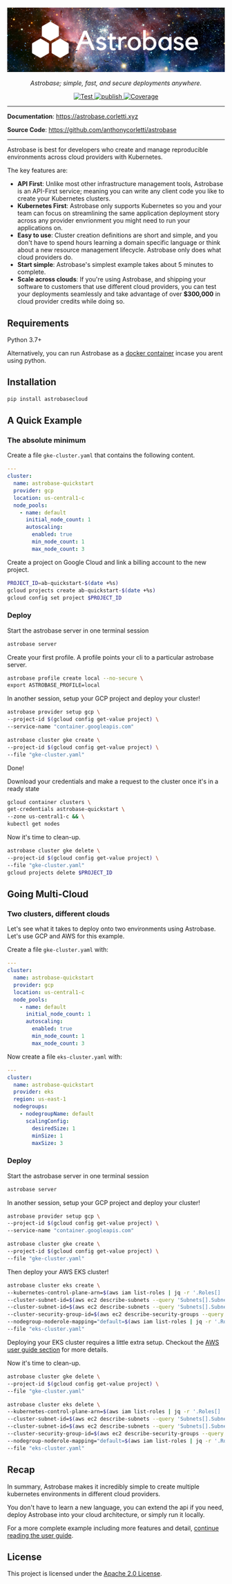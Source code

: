 <p align="center">
  <a href="https://astrobase.corletti.xyz"><img src="https://github.com/anthonycorletti/astrobase/blob/main/docs/img/space-logo.png?raw=true" alt="Astrobase"></a>
</p>
<p align="center">
    <em>Astrobase; simple, fast, and secure deployments anywhere.</em>
</p>
<p align="center">
<a href="https://github.com/anthonycorletti/astrobase/actions?query=workflow%3Atest" target="_blank">
    <img src="https://github.com/anthonycorletti/astrobase/workflows/test/badge.svg" alt="Test">
</a>
<a href="https://github.com/anthonycorletti/astrobase/actions?query=workflow%3Apublish" target="_blank">
    <img src="https://github.com/anthonycorletti/astrobase/workflows/publish/badge.svg" alt="publish">
</a>
<a href="https://codecov.io/gh/anthonycorletti/astrobase" target="_blank">
    <img src="https://img.shields.io/codecov/c/github/anthonycorletti/astrobase?color=%2334D058" alt="Coverage">
</a>
</p>

---

**Documentation**: <a href="https://astrobase.corletti.xyz" target="_blank">https://astrobase.corletti.xyz</a>

**Source Code**: <a href="https://github.com/anthonycorletti/astrobase" target="_blank">https://github.com/anthonycorletti/astrobase</a>

---

Astrobase is best for developers who create and manage reproducible environments across cloud providers with Kubernetes.

The key features are:

* **API First**: Unlike most other infrastructure management tools, Astrobase is an API-First service; meaning you can write any client code you like to create your Kubernetes clusters.
* **Kubernetes First**: Astrobase only supports Kubernetes so you and your team can focus on streamlining the same application deployment story across any provider envrionment you might need to run your applications on.
* **Easy to use**: Cluster creation definitions are short and simple, and you don't have to spend hours learning a domain specific language or think about a new resource management lifecycle. Astrobase only does what cloud providers do.
* **Start simple**: Astrobase's simplest example takes about 5 minutes to complete.
* **Scale across clouds**: If you're using Astrobase, and shipping your software to customers that use different cloud providers, you can test your deployments seamlessly and take advantage of over **$300,000** in cloud provider credits while doing so.

## Requirements

Python 3.7+

Alternatively, you can run Astrobase as a [docker container](./tutorial/intro.md) incase you arent using python.

## Installation

```sh
pip install astrobasecloud
```

## A Quick Example

### The absolute minimum

Create a file `gke-cluster.yaml` that contains the following content.

```yaml
---
cluster:
  name: astrobase-quickstart
  provider: gcp
  location: us-central1-c
  node_pools:
    - name: default
      initial_node_count: 1
      autoscaling:
        enabled: true
        min_node_count: 1
        max_node_count: 3
```

Create a project on Google Cloud and link a billing account to the new project.

```sh
PROJECT_ID=ab-quickstart-$(date +%s)
gcloud projects create ab-quickstart-$(date +%s)
gcloud config set project $PROJECT_ID
```

### Deploy

Start the astrobase server in one terminal session

```sh
astrobase server
```

Create your first profile. A profile points your cli to a particular astrobase server.

```sh
astrobase profile create local --no-secure \
export ASTROBASE_PROFILE=local
```

In another session, setup your GCP project and deploy your cluster!

```sh
astrobase provider setup gcp \
--project-id $(gcloud config get-value project) \
--service-name "container.googleapis.com"
```

```sh
astrobase cluster gke create \
--project-id $(gcloud config get-value project) \
--file "gke-cluster.yaml"
```

Done!

Download your credentials and make a request to the cluster once it's in a ready state

```sh
gcloud container clusters \
get-credentials astrobase-quickstart \
--zone us-central1-c && \
kubectl get nodes
```

Now it's time to clean-up.

```sh
astrobase cluster gke delete \
--project-id $(gcloud config get-value project) \
--file "gke-cluster.yaml"
gcloud projects delete $PROJECT_ID
```

## Going Multi-Cloud

### Two clusters, different clouds

Let's see what it takes to deploy onto two environments using Astrobase. Let's use GCP and AWS for this example.

Create a file `gke-cluster.yaml` with:

```yaml
---
cluster:
  name: astrobase-quickstart
  provider: gcp
  location: us-central1-c
  node_pools:
    - name: default
      initial_node_count: 1
      autoscaling:
        enabled: true
        min_node_count: 1
        max_node_count: 3
```

Now create a file `eks-cluster.yaml` with:

```yaml
---
cluster:
  name: astrobase-quickstart
  provider: eks
  region: us-east-1
  nodegroups:
    - nodegroupName: default
      scalingConfig:
        desiredSize: 1
        minSize: 1
        maxSize: 3
```

### Deploy

Start the astrobase server in one terminal session

```sh
astrobase server
```

In another session, setup your GCP project and deploy your cluster!

```sh
astrobase provider setup gcp \
--project-id $(gcloud config get-value project) \
--service-name "container.googleapis.com"
```

```sh
astrobase cluster gke create \
--project-id $(gcloud config get-value project) \
--file "gke-cluster.yaml"
```

Then deploy your AWS EKS cluster!

```sh
astrobase cluster eks create \
--kubernetes-control-plane-arn=$(aws iam list-roles | jq -r '.Roles[] | select(.RoleName == "AstrobaseEKSRole") | .Arn') \
--cluster-subnet-id=$(aws ec2 describe-subnets --query 'Subnets[].SubnetId[]' | jq -r '.[0]') \
--cluster-subnet-id=$(aws ec2 describe-subnets --query 'Subnets[].SubnetId[]' | jq -r '.[1]') \
--cluster-security-group-id=$(aws ec2 describe-security-groups --query 'SecurityGroups[].GroupId' | jq -r '.[0]') \
--nodegroup-noderole-mapping="default=$(aws iam list-roles | jq -r '.Roles[] | select(.RoleName == "AstrobaseEKSNodegroupRole") | .Arn')" \
--file "eks-cluster.yaml"
```

Deploying your EKS cluster requires a little extra setup. Checkout the [AWS user guide section](./tutorial/aws/intro) for more details.

Now it's time to clean-up.

```sh
astrobase cluster gke delete \
--project-id $(gcloud config get-value project) \
--file "gke-cluster.yaml"
```

```sh
astrobase cluster eks delete \
--kubernetes-control-plane-arn=$(aws iam list-roles | jq -r '.Roles[] | select(.RoleName == "AstrobaseEKSRole") | .Arn') \
--cluster-subnet-id=$(aws ec2 describe-subnets --query 'Subnets[].SubnetId[]' | jq -r '.[0]') \
--cluster-subnet-id=$(aws ec2 describe-subnets --query 'Subnets[].SubnetId[]' | jq -r '.[1]') \
--cluster-security-group-id=$(aws ec2 describe-security-groups --query 'SecurityGroups[].GroupId' | jq -r '.[0]') \
--nodegroup-noderole-mapping="default=$(aws iam list-roles | jq -r '.Roles[] | select(.RoleName == "AstrobaseEKSNodegroupRole") | .Arn')" \
--file "eks-cluster.yaml"
```


## Recap

In summary, Astrobase makes it incredibly simple to create multiple kubernetes environments in different cloud providers.

You don't have to learn a new language, you can extend the api if you need, deploy Astrobase into your cloud architecture, or simply run it locally.

For a more complete example including more features and detail, [continue reading the user guide](./tutorial/intro.md).

## License

This project is licensed under the [Apache 2.0 License](https://github.com/anthonycorletti/astrobase/blob/main/LICENSE).

